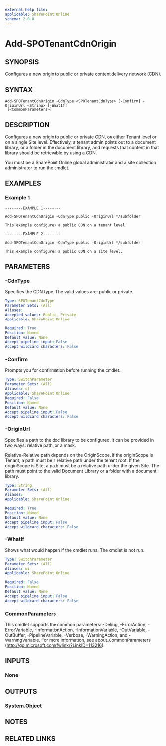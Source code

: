 ```yaml
---
external help file: 
applicable: SharePoint Online
schema: 2.0.0
---
```


# Add-SPOTenantCdnOrigin

## SYNOPSIS
Configures a new origin to public or private content delivery network (CDN).

## SYNTAX

```
Add-SPOTenantCdnOrigin -CdnType <SPOTenantCdnType> [-Confirm] -OriginUrl <String> [-WhatIf]
 [<CommonParameters>]
```

## DESCRIPTION
Configures a new origin to public or private CDN, on either Tenant level or on a single Site level. Effectively, a tenant admin points out to a document library, or a folder in the document library, and requests that content in that library should be retrievable by using a CDN. 

You must be a SharePoint Online global administrator and a site collection administrator to run the cmdlet.

## EXAMPLES

### Example 1 
```
--------EXAMPLE 1--------

Add-SPOTenantCdnOrigin -CdnType public -OriginUrl */subfolder

This example configures a public CDN on a tenant level.

--------EXAMPLE 2--------

Add-SPOTenantCdnOrigin -CdnType public -OriginUrl */subfolder

This example configures a public CDN on a site level.
```



## PARAMETERS

### -CdnType
Specifies the CDN type. The valid values are:  public or private.

```yaml
Type: SPOTenantCdnType
Parameter Sets: (All)
Aliases: 
Accepted values: Public, Private
Applicable: SharePoint Online

Required: True
Position: Named
Default value: None
Accept pipeline input: False
Accept wildcard characters: False
```

### -Confirm
Prompts you for confirmation before running the cmdlet.

```yaml
Type: SwitchParameter
Parameter Sets: (All)
Aliases: cf
Applicable: SharePoint Online
Required: False
Position: Named
Default value: None
Accept pipeline input: False
Accept wildcard characters: False
```

### -OriginUrl
Specifies a path to the doc library to be configured. It can be provided in two ways: relative path, or a mask. 

Relative-Relative path depends on the OriginScope.  If the originScope is Tenant, a path must be a relative path under the tenant root. If the originScope is Site, a path must be a relative path under the given Site.  The path must point to the valid Document Library or a folder with a document library. 




```yaml
Type: String
Parameter Sets: (All)
Aliases: 
Applicable: SharePoint Online

Required: True
Position: Named
Default value: None
Accept pipeline input: False
Accept wildcard characters: False
```

### -WhatIf
Shows what would happen if the cmdlet runs.
The cmdlet is not run.

```yaml
Type: SwitchParameter
Parameter Sets: (All)
Aliases: wi
Applicable: SharePoint Online

Required: False
Position: Named
Default value: None
Accept pipeline input: False
Accept wildcard characters: False
```

### CommonParameters
This cmdlet supports the common parameters: -Debug, -ErrorAction, -ErrorVariable, -InformationAction, -InformationVariable, -OutVariable, -OutBuffer, -PipelineVariable, -Verbose, -WarningAction, and -WarningVariable. For more information, see about_CommonParameters (http://go.microsoft.com/fwlink/?LinkID=113216).

## INPUTS

### None

## OUTPUTS

### System.Object

## NOTES

## RELATED LINKS

